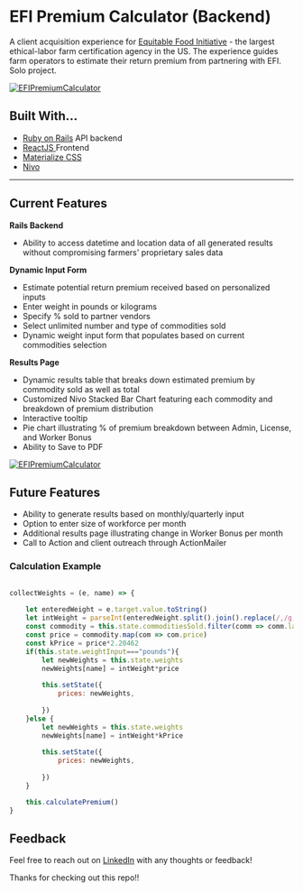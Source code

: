 # EFI Premium Calculator (Backend)


A client acquisition experience for <a href="https://equitablefood.org/about-efi/"> Equitable Food Initiative</a> - the largest ethical-labor farm certification agency in the US. The experience guides farm operators to estimate their return premium from partnering with EFI.  Solo project.

<a href="http://www.linkedin.com/in/christineadoherty"><img src="https://media-exp1.licdn.com/dms/image/C562DAQHuNdZVkfDJ4g/profile-treasury-image-shrink_800_800/0?e=1587510000&v=beta&t=z0tja4qcQGrbNDvs7A9il8r1Th6q8SizrCwSoPtvwkU" title="EFI Premium Calculator" alt="EFIPremiumCalculator"></a>

## Built With...

- <a href="https://rubyonrails.org/"> Ruby on Rails</a> API backend
- <a href="https://reactjs.org/"> ReactJS </a>Frontend
- <a href="https://materializecss.com/"> Materialize CSS </a> 
- <a href="https://nivo.rocks/">Nivo</a>

---

## Current Features 

**Rails Backend**

* Ability to access datetime and location data of all generated results without compromising farmers' proprietary sales data

**Dynamic Input Form**

* Estimate potential return premium received based on personalized inputs
* Enter weight in pounds or kilograms
* Specify % sold to partner vendors
* Select unlimited number and type of commodities sold 
* Dynamic weight input form that populates based on current commodities selection

**Results Page**

* Dynamic results table that breaks down estimated premium by commodity sold as well as total 
* Customized Nivo Stacked Bar Chart featuring each commodity and breakdown of premium distribution
* Interactive tooltip
* Pie chart illustrating  % of premium breakdown between Admin, License, and Worker Bonus
* Ability to Save to PDF

<a href="http://www.linkedin.com/in/christineadoherty"><img src="https://media-exp1.licdn.com/dms/image/C562DAQG2bG9SEsm9eA/profile-treasury-image-shrink_800_800/0?e=1587510000&v=beta&t=2JENiisCpwCyHRCrMuvQxQXgWAmPGZhqbfpGIiqR14o" title="EFI Premium Calculator Results" alt="EFIPremiumCalculator"></a>

## Future Features

* Ability to generate results based on monthly/quarterly input 
* Option to enter size of workforce per month
* Additional results page illustrating change in Worker Bonus per month
* Call to Action and client outreach through ActionMailer

### Calculation Example 

```javascript 

collectWeights = (e, name) => {
  
    let enteredWeight = e.target.value.toString()
    let intWeight = parseInt(enteredWeight.split().join().replace(/,/g, ''))
    const commodity = this.state.commoditiesSold.filter(comm => comm.label === name)
    const price = commodity.map(com => com.price)
    const kPrice = price*2.20462
    if(this.state.weightInput==="pounds"){
        let newWeights = this.state.weights
        newWeights[name] = intWeight*price
    
        this.setState({
            prices: newWeights,
            
        })
    }else {
        let newWeights = this.state.weights
        newWeights[name] = intWeight*kPrice
    
        this.setState({
            prices: newWeights,
            
        })
    }

    this.calculatePremium()
}
```

## Feedback

Feel free to reach out on <a href="http://www.linkedin.com/in/christineadoherty">LinkedIn</a> with any thoughts or feedback!

Thanks for checking out this repo!!

